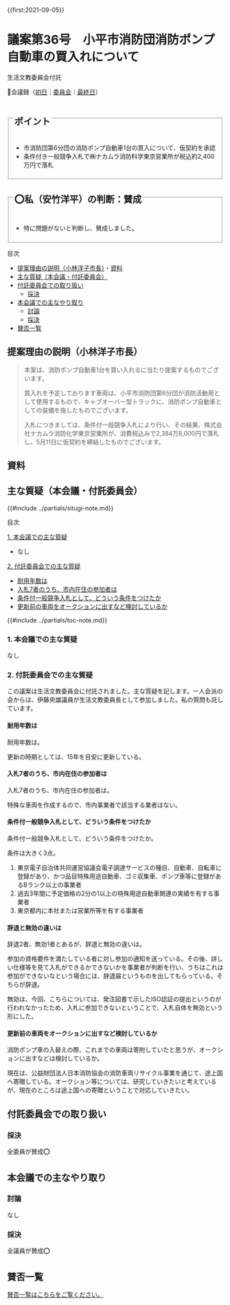 {{first:2021-09-05}}

# 議案第36号　小平市消防団消防ポンプ自動車の買入れについて

<i class="fa fa-gavel" aria-hidden="true"></i> 生活文教委員会付託

<p id="read-kaigiroku">📄会議録（<a href="https://ssp.kaigiroku.net/tenant/kodaira/SpMinuteView.html?council_id=1225&schedule_id=2&minute_id=242&is_search=true">初日</a>｜<a href="https://ssp.kaigiroku.net/tenant/kodaira/SpMinuteView.html?council_id=1217&schedule_id=2&minute_id=49&is_search=true">委員会</a>｜<a href="https://ssp.kaigiroku.net/tenant/kodaira/SpMinuteView.html?council_id=1225&schedule_id=6&minute_id=28&is_search=true">最終日</a>）</p>

<fieldset class="pnt">
  <legend><h2>ポイント</h2></legend>

- 市消防団第6分団の消防ポンプ自動車1台の買入について、仮契約を承認
- 条件付き一般競争入札で㈱ナカムラ消防科学東京営業所が税込約2,400万円で落札

</fieldset>

<fieldset class="sanpi">
  <legend><h2>⭕️私（安竹洋平）の判断：賛成</h2></legend>

- 特に問題がないと判断し、賛成しました。

</fieldset>

<div class="toc">

目次

- [提案理由の説明（小林洋子市長）](#提案理由の説明小林洋子市長)・[資料](#資料)
- [主な質疑（本会議・付託委員会）](#主な質疑本会議付託委員会)
- [付託委員会での取り扱い](#付託委員会での取り扱い)
  - [採決](#採決)
- [本会議での主なやり取り](#本会議での主なやり取り)
  - [討論](#討論)
  - [採決](#採決-1)
- [賛否一覧](#賛否一覧)

</div>

## 提案理由の説明（小林洋子市長）
> 本案は、消防ポンプ自動車1台を買い入れるに当たり提案するものでございます。
>
> 買入れを予定しております車両は、小平市消防団第6分団が消防活動用として使用するもので、キャブオーバー型トラックに、消防ポンプ自動車としての装備を施したものでございます。
>
> 入札につきましては、条件付一般競争入札により行い、その結果、株式会社ナカムラ消防化学東京営業所が、消費税込みで2,384万8,000円で落札し、5月11日に仮契約を締結したものでございます。

## 資料

<div class="ippan-situgi">

## 主な質疑（本会議・付託委員会）
{{#include ../partials/situgi-note.md}}


<div class="toc">

目次

[1. 本会議での主な質疑](#1-本会議での主な質疑)

- なし

[2. 付託委員会での主な質疑](#2-付託委員会での主な質疑)

- [耐用年数は](#耐用年数は)
- [入札7者のうち、市内在住の参加者は](#入札7者のうち市内在住の参加者は)
- [条件付一般競争入札として、どういう条件をつけたか](#条件付一般競争入札としてどういう条件をつけたか)
- [更新前の車両をオークションに出すなど検討しているか](#更新前の車両をオークションに出すなど検討しているか)

{{#include ../partials/toc-note.md}}

</div>

### 1. 本会議での主な質疑
なし

### 2. 付託委員会での主な質疑

この議案は生活文教委員会に付託されました。主な質疑を記します。一人会派の会からは、伊藤央雄議員が生活文教委員長として参加しました。私の質問も託しています。

#### 耐用年数は

<div class="bln bleft" data-speaker="他会派の議員">

耐用年数は。

</div>

<div class="bln bright" data-speaker="防災危機管理課長（関口）">

更新の時期としては、15年を目安に更新している。

</div>

#### 入札7者のうち、市内在住の参加者は

<div class="bln bleft" data-speaker="他会派の議員">

入札7者のうち、市内在住の参加者は。

</div>

<div class="bln bright" data-speaker="契約検査課長（細谷）">

特殊な車両を作成するので、市内事業者で該当する業者はない。

</div>

#### 条件付一般競争入札として、どういう条件をつけたか

<div class="bln bleft" data-speaker="他会派の議員">

条件付一般競争入札として、どういう条件をつけたか。

</div>

<div class="bln bright" data-speaker="契約検査課長（細谷）">

条件は大きく3点。
1. 東京電子自治体共同運営協議会電子調達サービスの種目、自動車、自転車に登録があり、かつ品目特殊用途自動車、ゴミ収集車、ポンプ車等に登録があるBランク以上の事業者
1. 過去3年間に予定価格の2分の1以上の特殊用途自動車関連の実績を有する事業者
1. 東京都内に本社または営業所等を有する事業者

</div>

#### 辞退と無効の違いは

<div class="bln bleft" data-speaker="他会派の議員">

辞退2者、無効1者とあるが、辞退と無効の違いは。

</div>

<div class="bln bright" data-speaker="契約検査課長（細谷）">

参加の資格要件を満たしている者に対し参加の通知を送っている。その後、詳しい仕様等を見て入札ができるかできないかを事業者が判断を行い、うちはこれは参加ができないなという場合には、辞退届というものを出してもらっている。そちらが辞退。

</div>

<div class="bln bright" data-speaker="契約検査課長（細谷）">

無効は、今回、こちらについては、発注図書で示したISO認証の提出というのが行われなかったため、入札に参加できないということで、入札自体を無効という形にした。

</div>

#### 更新前の車両をオークションに出すなど検討しているか

<div class="bln bleft" data-speaker="他会派の議員">

消防ポンプ車の入替えの際、これまでの車両は寄附していたと思うが、オークションに出すなどは検討しているか。

</div>

<div class="bln bright" data-speaker="防災危機管理課長（関口）">

現在は、公益財団法人日本消防協会の消防車両リサイクル事業を通じて、途上国へ寄贈している。オークション等については、研究していきたいと考えているが、現在のところは途上国への寄贈ということで対応していきたい。

</div>

</div>

## 付託委員会での取り扱い
### 採決
全委員が賛成⭕️

## 本会議での主なやり取り
### 討論
なし

### 採決
全議員が賛成⭕️

## 賛否一覧
[賛否一覧はこちらをご覧ください。](./index.md#賛否)

